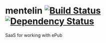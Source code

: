 # mentelin [![Build Status](https://secure.travis-ci.org/mentelin/mentelin.png?branch=master)](https://travis-ci.org/mentelin/mentelin) [![Dependency Status](https://david-dm.org/mentelin/mentelin.png)](https://david-dm.org/mentelin/mentelin)

SaaS for working with ePub
